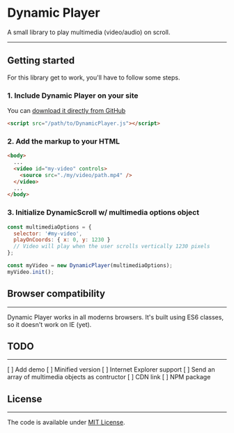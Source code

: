 # Dynamic Player

A small library to play multimedia (video/audio) on scroll.

---

## Getting started

For this library get to work, you'll have to follow some steps.

### 1. Include Dynamic Player on your site

You can [download it directly from GitHub](github.com)

```html
<script src="/path/to/DynamicPlayer.js"></script>
```

### 2. Add the markup to your HTML

```html
<body>
  ...
  <video id="my-video" controls>
    <source src="./my/video/path.mp4" />
  </video>
  ...
</body>
```

### 3. Initialize DynamicScroll w/ multimedia options object

```js
const multimediaOptions = {
  selector: '#my-video',
  playOnCoords: { x: 0, y: 1230 }
  // Video will play when the user scrolls vertically 1230 pixels
};

const myVideo = new DynamicPlayer(multimediaOptions);
myVideo.init();
```

## Browser compatibility

---

Dynamic Player works in all moderns browsers. It's built using ES6 classes, so it doesn't work on IE (yet).

## TODO

---

[ ] Add demo
[ ] Minified version
[ ] Internet Explorer support
[ ] Send an array of multimedia objects as contructor
[ ] CDN link
[ ] NPM package

## License

---

The code is available under [MIT License](https://github.com/vitorfreitas/dynamic-player/blob/master/LICENSE).
